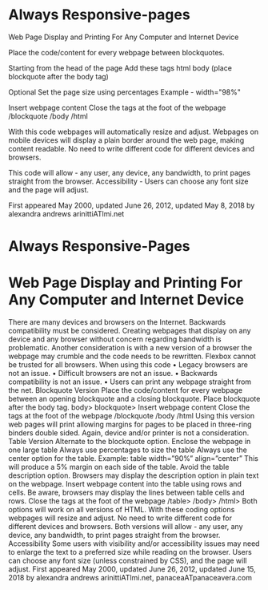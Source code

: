 # Always Responsive-pages

Web Page Display and Printing For Any Computer and Internet Device

Place the code/content for every webpage between
 blockquotes. 
 
Starting from the head of the page
Add these tags
html
body
(place blockquote after the body tag)

Optional
Set the page size using percentages 
Example - width="98%" 

Insert webpage content
Close the tags at the foot of the webpage
/blockquote
/body
/html

With this code webpages will automatically resize and adjust. 
Webpages on mobile devices will display a plain border around the web page, making content readable.
No need to write different code for different devices and browsers.

This code will allow  - any user, any device, any bandwidth, to print pages straight from the browser.
Accessibility - Users can choose any font size and the page will adjust.

First appeared May 2000, updated June 26, 2012, updated May 8, 2018 by alexandra andrews arinittiATlmi.net

# Always Responsive-Pages

# Web Page Display and Printing For Any Computer and Internet Device
There are many devices and browsers on the Internet. Backwards compatibility must be considered. Creating webpages that display on any device and any browser without concern regarding bandwidth is problematic. Another consideration is with a new version of a browser the webpage may crumble and the code needs to be rewritten. Flexbox cannot be trusted for all browsers.
When using this code
• Legacy browsers are not an issue.
• Difficult browsers are not an issue.
• Backwards compatibility is not an issue.
• Users can print any webpage straight from the net.
Blockquote Version
Place the code/content for every webpage between an opening blockquote and a closing blockquote.
Place blockquote after the body tag.
body>
blockquote>
Insert webpage content
Close the tags at the foot of the webpage /blockquote /body /html
Using this version web pages will print allowing margins for pages to be placed in three-ring binders double sided. Again, device and/or printer is not a consideration.
Table Version
Alternate to the blockquote option.
Enclose the webpage in one large table
Always use percentages to size the table
Always use the center option for the table.
Example:
table width=”90%” align=”center”
This will produce a 5% margin on each side of the table.
Avoid the table description option. Browsers may display the description option in plain text on the webpage.
Insert webpage content into the table using rows and cells.
Be aware, browsers may display the lines between table cells and rows.
Close the tags at the foot of the webpage
/table>
/body>
/html>
Both options will work on all versions of HTML. With these coding options webpages will resize and adjust. No need to write different code for different devices and browsers. Both versions will allow - any user, any device, any bandwidth, to print pages straight from the browser.
Accessibility
Some users with visibility and/or accessibility issues may need to enlarge the text to a preferred size while reading on the browser. Users can choose any font size (unless constrained by CSS), and the page will adjust.
First appeared May 2000, updated June 26, 2012, updated June 15, 2018 by alexandra andrews arinittiATlmi.net, panaceaATpanaceavera.com


